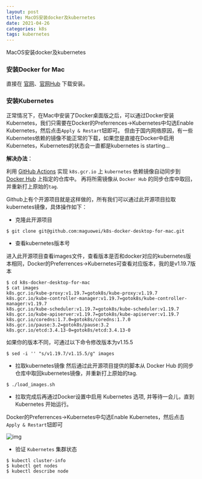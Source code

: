 ```yaml
---
layout: post
title: MacOS安装docker及kubernetes
date: 2021-04-26
categories: k8s
tags: kubernetes
---
```

MacOS安装docker及kubernetes



### 安装Docker for Mac

直接在 [官网](https://www.docker.com/products/docker-desktop)、[官网Hub](https://hub.docker.com/editions/community/docker-ce-desktop-mac) 下载安装。

### 安装Kubernetes

正常情况下，在Mac中安装了Docker桌面版之后，可以通过Docker安装Kubernetes，我们只需要在Docker的Preferrences->Kubernetes中勾选Enable Kubernetes，然后点击`Apply & Restart`钮即可。
但由于国内网络原因，有一些Kubernetes依赖的镜像不能正常的下载，如果您是直接在Docker中启用Kubernetes，Kubernetes的状态会一直都是kubernetes is starting...

**解决办法**：

利用 [GitHub Actions](https://developer.github.com/actions/creating-github-actions/) 实现 `k8s.gcr.io` 上 `kubernetes` 依赖镜像自动同步到 [Docker Hub](https://hub.docker.com/) 上指定的仓库中。 再将所需镜像从 `Docker Hub` 的同步仓库中取回，并重新打上原始的`tag`.

Github上有个开源项目就是这样做的，所有我们可以通过此开源项目拉取kubernetes镜像，具体操作如下：

* 克隆此开源项目

```
$ git clone git@github.com:maguowei/k8s-docker-desktop-for-mac.git
```

* 查看kubernetes版本号

进入此开源项目查看images文件，查看版本是否和docker对应的kubernetes版本相同，Docker的Preferrences->Kubernetes可查看对应版本，我的是v1.19.7版本

```
$ cd k8s-docker-desktop-for-mac
$ cat images
k8s.gcr.io/kube-proxy:v1.19.7=gotok8s/kube-proxy:v1.19.7
k8s.gcr.io/kube-controller-manager:v1.19.7=gotok8s/kube-controller-manager:v1.19.7
k8s.gcr.io/kube-scheduler:v1.19.7=gotok8s/kube-scheduler:v1.19.7
k8s.gcr.io/kube-apiserver:v1.19.7=gotok8s/kube-apiserver:v1.19.7
k8s.gcr.io/coredns:1.7.0=gotok8s/coredns:1.7.0
k8s.gcr.io/pause:3.2=gotok8s/pause:3.2
k8s.gcr.io/etcd:3.4.13-0=gotok8s/etcd:3.4.13-0
```

如果你的版本不同，可通过以下命令修改版本为v1.15.5

```
$ sed -i '' "s/v1.19.7/v1.15.5/g" images
```

* 拉取kubernetes镜像
然后通过此开源项目提供的脚本从 Docker Hub 的同步仓库中取回kubernetes镜像，并重新打上原始的tag.


```
$ ./load_images.sh
```

* 拉取完成后再通过Docker设置中启用 Kubernetes 选项, 并等待一会儿，直到 Kubernetes 开始运行。

Docker的Preferrences->Kubernetes中勾选Enable Kubernetes，然后点击`Apply & Restart`钮即可

![img](http://wanghengliang.cn/images/posts/k8s/mac_docker_kubernetes.png)

* 验证 `Kubernetes` 集群状态

```
$ kubectl cluster-info
$ kubectl get nodes
$ kubectl describe node
```

